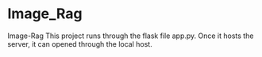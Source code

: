 # Image_Rag
Image-Rag
This project runs through the flask file app.py.
Once it hosts the server, it can opened through the local host.
